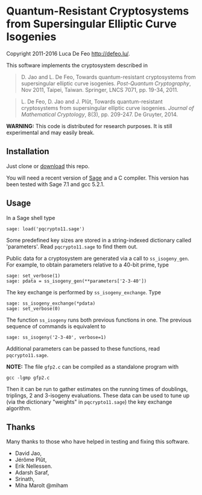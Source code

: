 Quantum-Resistant Cryptosystems from Supersingular Elliptic Curve Isogenies
===========================================================================

Copyright 2011-2016 Luca De Feo <http://defeo.lu/>.

This software implements the cryptosystem described in

> D. Jao and L. De Feo, Towards quantum-resistant cryptosystems from
> supersingular elliptic curve isogenies. *Post-Quantum Cryptography*,
> Nov 2011, Taipei, Taiwan. Springer, LNCS 7071, pp. 19-34, 2011.

> L. De Feo, D. Jao and J. Plût, Towards quantum-resistant
> cryptosystems from supersingular elliptic curve isogenies.  *Journal
> of Mathematical Cryptology*, 8(3), pp. 209-247. De Gruyter, 2014.


**WARNING:** This code is distributed for research purposes. It is
still experimental and may easily break.


Installation
------------

Just clone or
[download](https://github.com/defeo/ss-isogeny-cryptosystem/archive/master.zip)
this repo.

You will need a recent version of [Sage](http://sagemath.org/) and a C
compiler. This version has been tested with Sage 7.1 and gcc 5.2.1.


Usage
-----

In a Sage shell type

	sage: load('pqcrypto11.sage')

Some predefined key sizes are stored in a string-indexed dictionary
called 'parameters'. Read `pqcrypto11.sage` to find them out.

Public data for a cryptosystem are generated via a call to
`ss_isogeny_gen`. For example, to obtain parameters relative to a
40-bit prime, type

	sage: set_verbose(1)
	sage: pdata = ss_isogeny_gen(**parameters['2-3-40'])

The key exchange is performed by `ss_isogeny_exchange`. Type

	sage: ss_isogeny_exchange(*pdata)
	sage: set_verbose(0)

The function `ss_isogeny` runs both previous functions in one. The
previous sequence of commands is equivalent to

	sage: ss_isogeny('2-3-40', verbose=1)

Additional parameters can be passed to these functions, read
`pqcrypto11.sage`.

**NOTE:** The file `gfp2.c` can be compiled as a standalone program
with

	gcc -lgmp gfp2.c

Then it can be run to gather estimates on the running times of
doublings, triplings, 2 and 3-isogeny evaluations. These data can be
used to tune up (via the dictionary "weights" in `pqcrypto11.sage`)
the key exchange algorithm.


Thanks
------

Many thanks to those who have helped in testing and fixing this
software.

- David Jao,
- Jérôme Plût,
- Erik Nellessen.
- Adarsh Saraf,
- Srinath,
- Miha Marolt @miham
